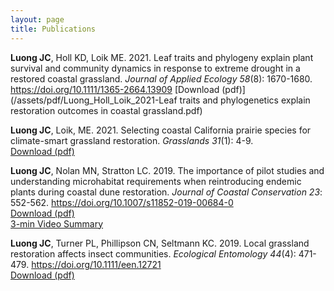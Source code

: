 ```yaml
---
layout: page
title: Publications
---
```


**Luong JC**, Holl KD, Loik ME. 2021. Leaf traits and phylogeny explain plant survival and community dynamics in response
to extreme drought in a restored coastal grassland. *Journal of Applied Ecology 58*(8): 1670-1680. 
<https://doi.org/10.1111/1365-2664.13909>
[Download (pdf)](/assets/pdf/Luong_Holl_Loik_2021-Leaf traits and phylogenetics explain restoration outcomes in coastal grassland.pdf)

**Luong JC**, Loik, ME. 2021. Selecting coastal California prairie species for climate-smart grassland restoration. *Grasslands 31*(1): 4-9.  
[Download (pdf)](/assets/pdf/Luong&Loik2021Grasslands.pdf) 

**Luong JC**, Nolan MN, Stratton LC. 2019. The importance of pilot studies and understanding microhabitat requirements
when reintroducing endemic plants during coastal dune restoration. *Journal of Coastal Conservation 23*: 552-562. 
<https://doi.org/10.1007/s11852-019-00684-0>  
[Download (pdf)](/assets/pdf/Luong2019_Article_TheImportanceOfPilotStudiesAnd.pdf)  
[3-min Video Summary](https://youtu.be/FWMfSFg0its)

**Luong JC**, Turner PL, Phillipson CN, Seltmann KC. 2019. Local grassland restoration affects insect communities.
*Ecological Entomology 44*(4): 471-479. <https://doi.org/10.1111/een.12721>  
[Download (pdf)](/assets/pdf/Luong_et_al-2019-Ecological_Entomology.pdf)
